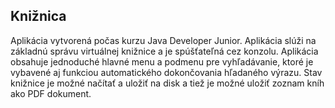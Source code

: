 ## Knižnica
Aplikácia vytvorená počas kurzu Java Developer Junior. Aplikácia slúži na základnú správu virtuálnej knižnice a je spúšťateľná cez konzolu. Aplikácia obsahuje jednoduché hlavné menu a podmenu pre vyhľadávanie, ktoré je vybavené aj funkciou automatického dokončovania hľadaného výrazu. 
Stav knižnice je možné načítať a uložiť na disk a tiež je možné uložiť zoznam kníh ako PDF dokument.